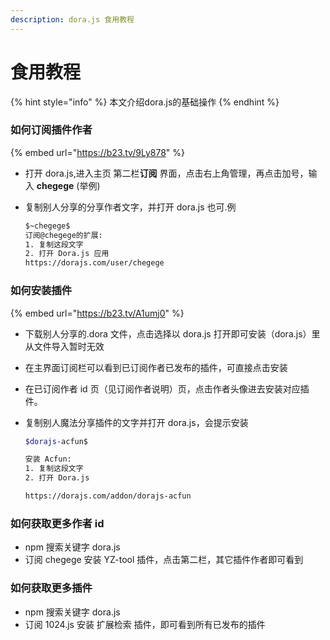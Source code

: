 ```yaml
---
description: dora.js 食用教程
---
```


# 食用教程

{% hint style="info" %}
本文介绍dora.js的基础操作
{% endhint %}

### 如何订阅插件作者

{% embed url="https://b23.tv/9Ly878" %}

- 打开 dora.js,进入主页 第二栏**订阅** 界面，点击右上角管理，再点击加号，输入 **chegege** (举例)
- 复制别人分享的分享作者文字，并打开 dora.js 也可.例

    ```bash
    $~chegege$
    订阅@chegege的扩展:
    1. 复制这段文字
    2. 打开 Dora.js 应用
    https://dorajs.com/user/chegege

    ```

### 如何安装插件

{% embed url="https://b23.tv/A1umj0" %}

- 下载别人分享的.dora 文件，点击选择以 dora.js 打开即可安装（dora.js）里从文件导入暂时无效

- 在主界面订阅栏可以看到已订阅作者已发布的插件，可直接点击安装
- 在已订阅作者 id 页（见订阅作者说明）页，点击作者头像进去安装对应插件。
- 复制别人魔法分享插件的文字并打开 dora.js，会提示安装

    ```bash
    $dorajs-acfun$

    安装 Acfun:
    1. 复制这段文字
    2. 打开 Dora.js

    https://dorajs.com/addon/dorajs-acfun

    ```

### 如何获取更多作者 id

- npm 搜索关键字 dora.js
- 订阅 chegege 安装 YZ-tool 插件，点击第二栏，其它插件作者即可看到

### 如何获取更多插件

- npm 搜索关键字 dora.js
- 订阅 1024.js 安装 扩展检索 插件，即可看到所有已发布的插件

